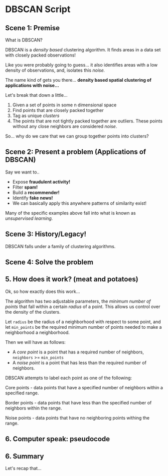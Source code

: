 # DBSCAN Script

## Scene 1: Premise

What is DBSCAN?

DBSCAN is a *density based* clustering algorithm. It finds areas in a data set with closely packed observations! 

Like you were probably going to guess... it also identifies areas with a low density of observations, and, isolates this *noise.*

The name kind of gets you there... **density based spatial clustering of applications with noise...**

Let's break that down a little...

1. Given a set of points in some n dimensional space
2. Find points that are closely packed together
3. Tag as unique *clusters*
4. The points that are not tightly packed together are outliers. These points without any close neighbors are considered *noise*.

So... why do we care that we can group together points into clusters?

## Scene 2: Present a problem (Applications of DBSCAN)

Say we want to..

- Expose **fraudulent activity!**
- Filter **spam!**
- Build a **recommender!**
- Identify **fake news!**
- We can basically apply this anywhere patterns of similarity exist!

Many of the specific examples above fall into what is known as *unsupervised learning.*

## Scene 3: History/Legacy!
DBSCAN falls under a family of clustering algorithms.

## Scene 4: Solve the problem

## 5. How does it work? (meat and potatoes)

Ok, so how exactly does this work...

The algorithm has two adjustable parameters, the *minimum number of points* that fall within a certain *radius* of a point. This allows us control over the density of the clusters.

Let `radius`  be the radius of a neighborhood with respect to some point, and let `min_points` be the required minimum number of points needed to make a neighborhood a neighborhood.

Then we will have as follows:
- A *core point* is a point that has a required number of neighbors, `neighbors` >= `min_points`
- A *noise point* is a point that has less than the required number of neighbors.

DBSCAN attempts to label each point as one of the following:

Core points - data points that have a specified number of neighbors within a specified range.

Border points - data points that have less than the specified number of neighbors within the range.

Noise points - data points that have no neighboring points withing the range.

## 6. Computer speak: pseudocode

## 6. Summary

Let's recap that...

